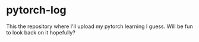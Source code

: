 # pytorch-log

This the repository where I'll upload my pytorch learning I guess. Will be fun to look back on it hopefully?